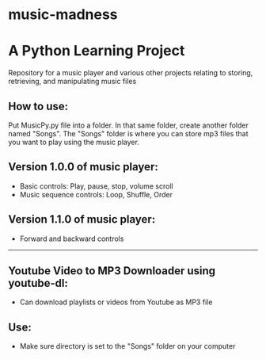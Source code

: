 # music-madness
# A Python Learning Project

Repository for a music player and various other projects relating to storing, retrieving, and manipulating music files

## How to use:
Put MusicPy.py file into a folder. In that same folder, create another folder named "Songs". The "Songs" folder is where you can
store mp3 files that you want to play using the music player.

## Version 1.0.0 of music player:
- Basic controls: Play, pause, stop, volume scroll
- Music sequence controls: Loop, Shuffle, Order

## Version 1.1.0 of music player:
- Forward and backward controls

---
## Youtube Video to MP3 Downloader using youtube-dl:
- Can download playlists or videos from Youtube as MP3 file
## Use:
- Make sure directory is set to the "Songs" folder on your computer
